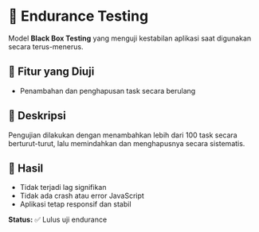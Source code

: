 # 🔁 Endurance Testing

Model **Black Box Testing** yang menguji kestabilan aplikasi saat digunakan secara terus-menerus.

## 🎯 Fitur yang Diuji
- Penambahan dan penghapusan task secara berulang

## 🧾 Deskripsi
Pengujian dilakukan dengan menambahkan lebih dari 100 task secara berturut-turut, lalu memindahkan dan menghapusnya secara sistematis.

## 📌 Hasil
- Tidak terjadi lag signifikan
- Tidak ada crash atau error JavaScript
- Aplikasi tetap responsif dan stabil

**Status:** ✅ Lulus uji endurance
